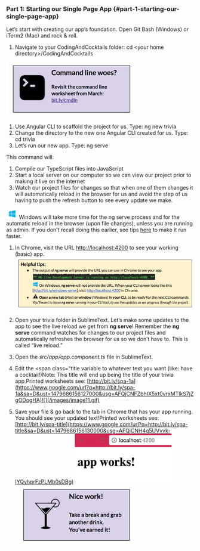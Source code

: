 ### Part 1: Starting our Single Page App {#part-1-starting-our-single-page-app}

Let’s start with creating our app’s foundation. Open Git Bash (Windows) or iTerm2 (Mac) and rock &amp; roll.

1.  Navigate to your CodingAndCocktails folder: <span class="cmd">cd &lt;your home directory&gt;/CodingAndCocktails</span>

[![](../images/12.png)](http://bit.ly/cmdln)

1.  Use Angular CLI to scaffold the project for us. Type: <span class="cmd">ng new trivia</span>
2.  Change the directory to the new one Angular CLI created for us. Type: <span class="cmd">cd trivia</span>
3.  Let’s run our new app. Type: <span class="cmd">ng serve</span>
 
  This command will:

  1.  Compile our TypeScript files into JavaScript
  2.  Start a local server on our computer so we can view our project prior to making it live on the internet
  3.  Watch our project files for changes so that when one of them changes it will automatically reload in the browser for us and avoid the step of us having to push the refresh button to see every update we make.

  ![images/windows-icon.png](/images/windows-icon.png) Windows will take more time for the ng serve process and for the automatic reload in the browser (upon file changes), unless you are running as admin. If you don’t recall doing this earlier, see tips [here](http://bit.ly/angular-cli-windows) to make it run faster.

1.  In Chrome, visit the URL [http://localhost:4200](https://www.google.com/url?q=http://localhost:4200&sa=D&ust=1479686156115000&usg=AFQjCNEJiKiFfCCtcbWB6aGjv8uib0saQg) to see your working (basic) app.
       ![](../images/11.png)

1.  Open your trivia folder in SublimeText.  Let’s make some updates to the app to see the live reload we get from **ng serve**! Remember the **ng serve** command watches for changes to our project files and automatically refreshes the browser for us so we don’t have to.  This is called “live reload.”
2.  Open the *src/app/app.component.ts* file in SublimeText.
3.  Edit the <span class="title variable to whatever text you want (like: have a cocktail!)Note: This title will end up being the title of your trivia app.Printed worksheets see: [http://bit.ly/spa-1a](https://www.google.com/url?q=http://bit.ly/spa-1a&sa=D&ust=1479686156127000&usg=AFQjCNFZbhIX5xt0vrxMTlkS7jZgODogHA)![](/images/image11.gif)
4.  Save your file &amp; go back to the tab in Chrome that has your app running. You should see your updated text!Printed worksheets see: [http://bit.ly/spa-title](https://www.google.com/url?q=http://bit.ly/spa-title&sa=D&ust=1479686156130000&usg=AFQjCNH4q5UVvvk-IYQyhprFzPLMb0sDBg)
![](../images/image06.gif)
![](../images/10.png)